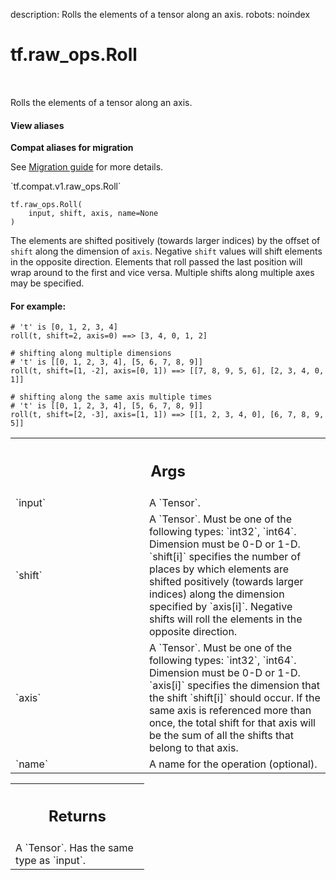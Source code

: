 description: Rolls the elements of a tensor along an axis.
robots: noindex

# tf.raw_ops.Roll

<!-- Insert buttons and diff -->

<table class="tfo-notebook-buttons tfo-api nocontent" align="left">

</table>



Rolls the elements of a tensor along an axis.


<section class="expandable">
  <h4 class="showalways">View aliases</h4>
  <p>
<b>Compat aliases for migration</b>
<p>See
<a href="https://www.tensorflow.org/guide/migrate">Migration guide</a> for
more details.</p>
<p>`tf.compat.v1.raw_ops.Roll`</p>
</p>
</section>

<pre class="devsite-click-to-copy prettyprint lang-py tfo-signature-link">
<code>tf.raw_ops.Roll(
    input, shift, axis, name=None
)
</code></pre>



<!-- Placeholder for "Used in" -->

The elements are shifted positively (towards larger indices) by the offset of
`shift` along the dimension of `axis`. Negative `shift` values will shift
elements in the opposite direction. Elements that roll passed the last position
will wrap around to the first and vice versa. Multiple shifts along multiple
axes may be specified.

#### For example:



```
# 't' is [0, 1, 2, 3, 4]
roll(t, shift=2, axis=0) ==> [3, 4, 0, 1, 2]

# shifting along multiple dimensions
# 't' is [[0, 1, 2, 3, 4], [5, 6, 7, 8, 9]]
roll(t, shift=[1, -2], axis=[0, 1]) ==> [[7, 8, 9, 5, 6], [2, 3, 4, 0, 1]]

# shifting along the same axis multiple times
# 't' is [[0, 1, 2, 3, 4], [5, 6, 7, 8, 9]]
roll(t, shift=[2, -3], axis=[1, 1]) ==> [[1, 2, 3, 4, 0], [6, 7, 8, 9, 5]]
```

<!-- Tabular view -->
 <table class="responsive fixed orange">
<colgroup><col width="214px"><col></colgroup>
<tr><th colspan="2"><h2 class="add-link">Args</h2></th></tr>

<tr>
<td>
`input`<a id="input"></a>
</td>
<td>
A `Tensor`.
</td>
</tr><tr>
<td>
`shift`<a id="shift"></a>
</td>
<td>
A `Tensor`. Must be one of the following types: `int32`, `int64`.
Dimension must be 0-D or 1-D. `shift[i]` specifies the number of places by which
elements are shifted positively (towards larger indices) along the dimension
specified by `axis[i]`. Negative shifts will roll the elements in the opposite
direction.
</td>
</tr><tr>
<td>
`axis`<a id="axis"></a>
</td>
<td>
A `Tensor`. Must be one of the following types: `int32`, `int64`.
Dimension must be 0-D or 1-D. `axis[i]` specifies the dimension that the shift
`shift[i]` should occur. If the same axis is referenced more than once, the
total shift for that axis will be the sum of all the shifts that belong to that
axis.
</td>
</tr><tr>
<td>
`name`<a id="name"></a>
</td>
<td>
A name for the operation (optional).
</td>
</tr>
</table>



<!-- Tabular view -->
 <table class="responsive fixed orange">
<colgroup><col width="214px"><col></colgroup>
<tr><th colspan="2"><h2 class="add-link">Returns</h2></th></tr>
<tr class="alt">
<td colspan="2">
A `Tensor`. Has the same type as `input`.
</td>
</tr>

</table>

